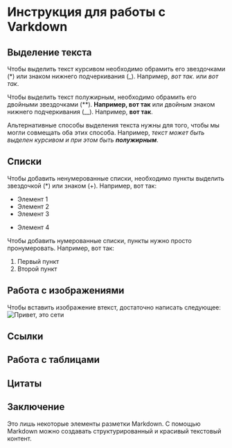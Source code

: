 # Инструкция для работы с Varkdown

## Выделение текста

Чтобы выделить текст курсивом необходимо обрамить его звездочками (*) или знаком нижнего подчеркивания (_). Например, *вот так.* или _вот так_.

 Чтобы выделить текст полужирным, необходимо обрамить его двойными звездочками (**). **Например, вот так** или двойным знаком нижнего подчеркивания (__). Например, __вот так__.

 Альтернативные способы выделения текста нужны для того, чтобы мы могли совмещать оба этих способа. Например, _текст может быть выделен курсивом и при этом быть **полужирным**_.

## Списки

Чтобы добавить ненумерованные списки, необходимо пункты выделить звездочкой (*) или знаком (+). Например, вот так:
* Элемент 1
* Элемент 2
* Элемент 3
+ Элемент 4

Чтобы добавить нумерованные списки, пункты нужно просто пронумеровать. Например, вот так:
1. Первый пункт  
2. Второй пункт


## Работа с изображениями

Чтобы вставить изображение втекст, достаточно написать следующее:
![Привет, это сети](seti.jpg)

## Ссылки

## Работа с таблицами

## Цитаты

## Заключение

Это лишь некоторые элементы разметки Markdown\. С помощью Markdown можно создавать структурированный и красивый текстовый контент.